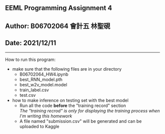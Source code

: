 ## EEML Programming Assignment 4 
## Author: B06702064 會計五 林聖硯 
## Date: 2021/12/11
---
How to run this program:
- make sure that the following files are in your directory
    - B06702064_HW4.ipynb
    - best_RNN_model.pth
    - best_w2v_model.model
    - train_label.csv
    - test.csv
- how to make inference on testing set with the best model
    - Run all the code **before** the "training record" section \
    *The "training recrod" is only for displaying the training process when I'm writing this homework*
    - A file named "submission.csv" will be generated and can be uploaded to Kaggle
    